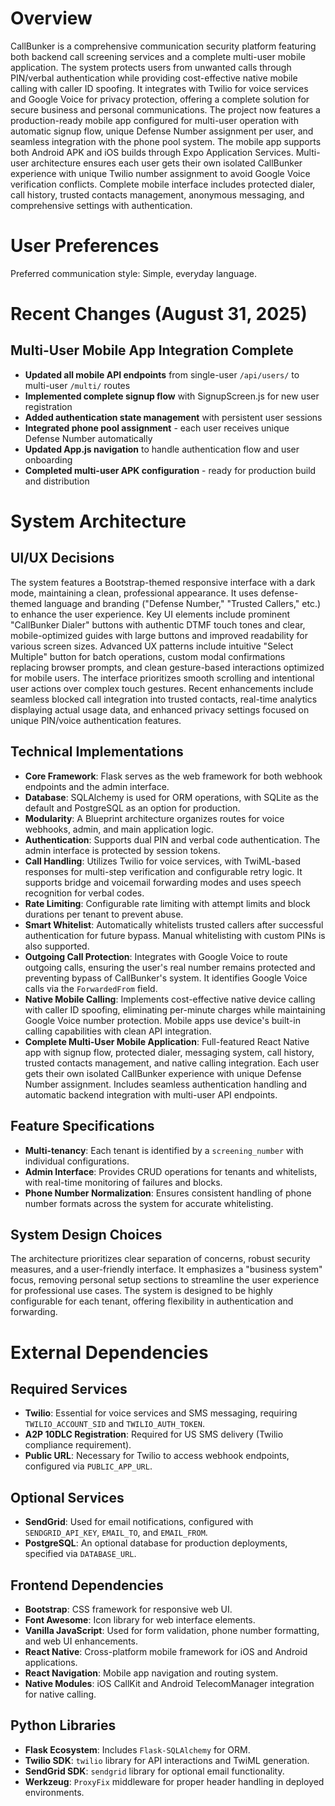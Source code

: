 # Overview

CallBunker is a comprehensive communication security platform featuring both backend call screening services and a complete multi-user mobile application. The system protects users from unwanted calls through PIN/verbal authentication while providing cost-effective native mobile calling with caller ID spoofing. It integrates with Twilio for voice services and Google Voice for privacy protection, offering a complete solution for secure business and personal communications. The project now features a production-ready mobile app configured for multi-user operation with automatic signup flow, unique Defense Number assignment per user, and seamless integration with the phone pool system. The mobile app supports both Android APK and iOS builds through Expo Application Services. Multi-user architecture ensures each user gets their own isolated CallBunker experience with unique Twilio number assignment to avoid Google Voice verification conflicts. Complete mobile interface includes protected dialer, call history, trusted contacts management, anonymous messaging, and comprehensive settings with authentication.

# User Preferences

Preferred communication style: Simple, everyday language.

# Recent Changes (August 31, 2025)

## Multi-User Mobile App Integration Complete
- **Updated all mobile API endpoints** from single-user `/api/users/` to multi-user `/multi/` routes
- **Implemented complete signup flow** with SignupScreen.js for new user registration
- **Added authentication state management** with persistent user sessions
- **Integrated phone pool assignment** - each user receives unique Defense Number automatically
- **Updated App.js navigation** to handle authentication flow and user onboarding
- **Completed multi-user APK configuration** - ready for production build and distribution

# System Architecture

## UI/UX Decisions
The system features a Bootstrap-themed responsive interface with a dark mode, maintaining a clean, professional appearance. It uses defense-themed language and branding ("Defense Number," "Trusted Callers," etc.) to enhance the user experience. Key UI elements include prominent "CallBunker Dialer" buttons with authentic DTMF touch tones and clear, mobile-optimized guides with large buttons and improved readability for various screen sizes. Advanced UX patterns include intuitive "Select Multiple" button for batch operations, custom modal confirmations replacing browser prompts, and clean gesture-based interactions optimized for mobile users. The interface prioritizes smooth scrolling and intentional user actions over complex touch gestures. Recent enhancements include seamless blocked call integration into trusted contacts, real-time analytics displaying actual usage data, and enhanced privacy settings focused on unique PIN/voice authentication features.

## Technical Implementations
- **Core Framework**: Flask serves as the web framework for both webhook endpoints and the admin interface.
- **Database**: SQLAlchemy is used for ORM operations, with SQLite as the default and PostgreSQL as an option for production.
- **Modularity**: A Blueprint architecture organizes routes for voice webhooks, admin, and main application logic.
- **Authentication**: Supports dual PIN and verbal code authentication. The admin interface is protected by session tokens.
- **Call Handling**: Utilizes Twilio for voice services, with TwiML-based responses for multi-step verification and configurable retry logic. It supports bridge and voicemail forwarding modes and uses speech recognition for verbal codes.
- **Rate Limiting**: Configurable rate limiting with attempt limits and block durations per tenant to prevent abuse.
- **Smart Whitelist**: Automatically whitelists trusted callers after successful authentication for future bypass. Manual whitelisting with custom PINs is also supported.
- **Outgoing Call Protection**: Integrates with Google Voice to route outgoing calls, ensuring the user's real number remains protected and preventing bypass of CallBunker's system. It identifies Google Voice calls via the `ForwardedFrom` field.
- **Native Mobile Calling**: Implements cost-effective native device calling with caller ID spoofing, eliminating per-minute charges while maintaining Google Voice number protection. Mobile apps use device's built-in calling capabilities with clean API integration.
- **Complete Multi-User Mobile Application**: Full-featured React Native app with signup flow, protected dialer, messaging system, call history, trusted contacts management, and native calling integration. Each user gets their own isolated CallBunker experience with unique Defense Number assignment. Includes seamless authentication handling and automatic backend integration with multi-user API endpoints.

## Feature Specifications
- **Multi-tenancy**: Each tenant is identified by a `screening_number` with individual configurations.
- **Admin Interface**: Provides CRUD operations for tenants and whitelists, with real-time monitoring of failures and blocks.
- **Phone Number Normalization**: Ensures consistent handling of phone number formats across the system for accurate whitelisting.

## System Design Choices
The architecture prioritizes clear separation of concerns, robust security measures, and a user-friendly interface. It emphasizes a "business system" focus, removing personal setup sections to streamline the user experience for professional use cases. The system is designed to be highly configurable for each tenant, offering flexibility in authentication and forwarding.

# External Dependencies

## Required Services
- **Twilio**: Essential for voice services and SMS messaging, requiring `TWILIO_ACCOUNT_SID` and `TWILIO_AUTH_TOKEN`.
- **A2P 10DLC Registration**: Required for US SMS delivery (Twilio compliance requirement).
- **Public URL**: Necessary for Twilio to access webhook endpoints, configured via `PUBLIC_APP_URL`.

## Optional Services
- **SendGrid**: Used for email notifications, configured with `SENDGRID_API_KEY`, `EMAIL_TO`, and `EMAIL_FROM`.
- **PostgreSQL**: An optional database for production deployments, specified via `DATABASE_URL`.

## Frontend Dependencies
- **Bootstrap**: CSS framework for responsive web UI.
- **Font Awesome**: Icon library for web interface elements.
- **Vanilla JavaScript**: Used for form validation, phone number formatting, and web UI enhancements.
- **React Native**: Cross-platform mobile framework for iOS and Android applications.
- **React Navigation**: Mobile app navigation and routing system.
- **Native Modules**: iOS CallKit and Android TelecomManager integration for native calling.

## Python Libraries
- **Flask Ecosystem**: Includes `Flask-SQLAlchemy` for ORM.
- **Twilio SDK**: `twilio` library for API interactions and TwiML generation.
- **SendGrid SDK**: `sendgrid` library for optional email functionality.
- **Werkzeug**: `ProxyFix` middleware for proper header handling in deployed environments.